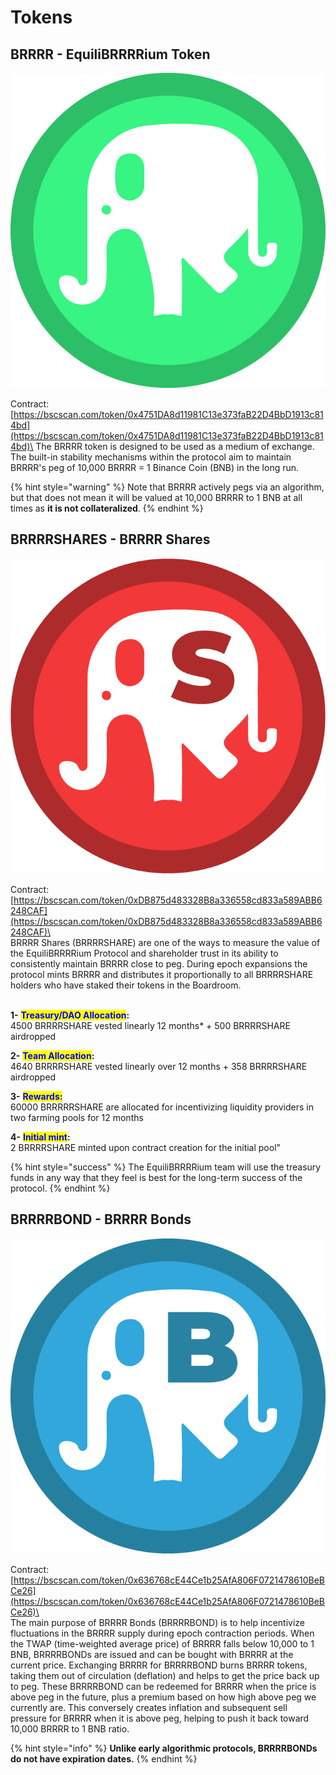 # Tokens

## BRRRR - EquiliBRRRRium Token

![EquiliBRRRRium BRRRR token](../.gitbook/assets/brrrr.png)

Contract: [https://bscscan.com/token/0x4751DA8d11981C13e373faB22D4BbD1913c814bd](https://bscscan.com/token/0x4751DA8d11981C13e373faB22D4BbD1913c814bd)\
The BRRRR token is designed to be used as a medium of exchange. The built-in stability mechanisms within the protocol aim to maintain BRRRR's peg of 10,000 BRRRR = 1 Binance Coin (BNB) in the long run.

{% hint style="warning" %}
Note that BRRRR actively pegs via an algorithm, but that does not mean it will be valued at 10,000 BRRRR to 1 BNB at all times as **it is not collateralized**.
{% endhint %}



## BRRRRSHARES - BRRRR Shares

![BRRRRSHARE EquiliBRRRRium token](../.gitbook/assets/brrrrshares.png)

Contract: [https://bscscan.com/token/0xDB875d483328B8a336558cd833a589ABB6248CAF](https://bscscan.com/token/0xDB875d483328B8a336558cd833a589ABB6248CAF)\
\
BRRRR Shares (BRRRRSHARE) are one of the ways to measure the value of the EquiliBRRRRium Protocol and shareholder trust in its ability to consistently maintain BRRRR close to peg. During epoch expansions the protocol mints BRRRR and distributes it proportionally to all BRRRRSHARE holders who have staked their tokens in the Boardroom.

\
**1-** <mark style="color:blue;">**Treasury/DAO Allocation**</mark>**:** \
4500 BRRRRSHARE vested linearly 12 months\* + 500 BRRRRSHARE airdropped&#x20;

**2-** <mark style="color:blue;">**Team Allocation**</mark>**:** \
4640 BRRRRSHARE vested linearly over 12 months + 358 BRRRRSHARE airdropped&#x20;

**3-** <mark style="color:blue;">**Rewards:**</mark> \
60000 BRRRRRSHARE are allocated for incentivizing liquidity providers in two farming pools for 12 months

**4-** <mark style="color:blue;">**Initial mint**</mark>**:** \
2 BRRRRSHARE minted upon contract creation for the initial pool"

{% hint style="success" %}
The EquiliBRRRRium team will use the treasury funds in any way that they feel is best for the long-term success of the protocol.
{% endhint %}

## **BRRRRBOND - BRRRR Bonds**

![Equilibrium BRRRRBOND token](../.gitbook/assets/brrrrbond.png)

Contract: [https://bscscan.com/token/0x636768cE44Ce1b25AfA806F0721478610BeBCe26](https://bscscan.com/token/0x636768cE44Ce1b25AfA806F0721478610BeBCe26)\
\
The main purpose of BRRRR Bonds (BRRRRBOND) is to help incentivize fluctuations in the BRRRR supply during epoch contraction periods. When the TWAP (time-weighted average price) of BRRRR falls below 10,000 to 1 BNB, BRRRRBONDs are issued and can be bought with BRRRR at the current price. Exchanging BRRRR for BRRRRBOND burns BRRRR tokens, taking them out of circulation (deflation) and helps to get the price back up to peg. These BRRRRBOND can be redeemed for BRRRR when the price is above peg in the future, plus a premium based on how high above peg we currently are. This conversely creates inflation and subsequent sell pressure for BRRRR when it is above peg, helping to push it back toward 10,000 BRRRR to 1 BNB ratio.&#x20;

{% hint style="info" %}
**Unlike early algorithmic protocols, BRRRRBONDs do not have expiration dates.**
{% endhint %}

